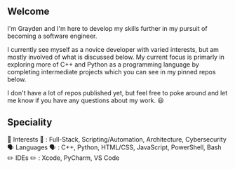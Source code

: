 ## Welcome
I'm Grayden and I'm here to develop my skills further in my pursuit of becoming a software engineer. 

I currently see myself as a novice developer with varied interests, but am mostly involved of what is discussed below.
My current focus is primarly in exploring more of C++ and Python as a programming language by completing intermediate projects which you can 
see in my pinned repos below. 

I don't have a lot of repos published yet, but feel free to poke around and let me know if you have any questions about my work. 😃

## Speciality
🧠 Interests 🧠 : Full-Stack, Scripting/Automation, Architecture, Cybersecurity
<br>
🗣️ Languages 🗣️ : C++, Python, HTML/CSS, JavaScript, PowerShell, Bash
<br>
✏️ IDEs ✏️ : Xcode, PyCharm, VS Code
